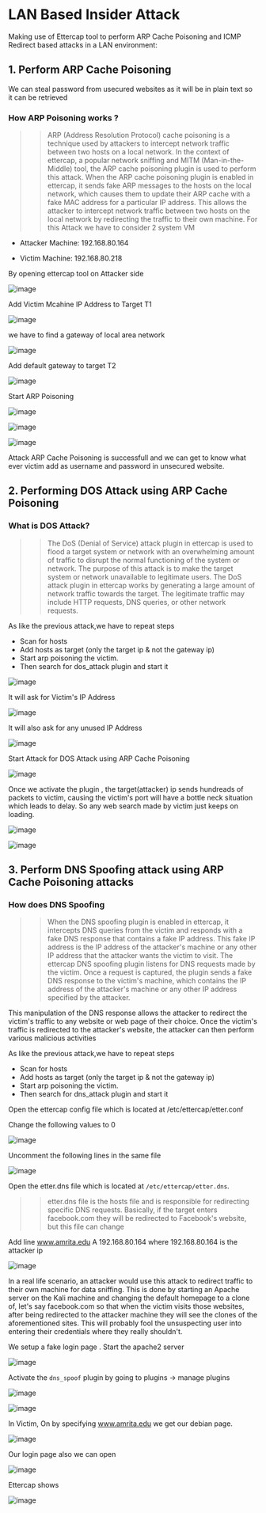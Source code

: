 # LAN Based Insider Attack

Making use of Ettercap tool to perform ARP Cache Poisoning and ICMP Redirect based attacks in a LAN environment:

## 1. Perform ARP Cache Poisoning 

We can steal password from usecured websites as it will be in plain text so it can be retrieved

### How ARP Poisoning works ?

>> ARP (Address Resolution Protocol) cache poisoning is a technique used by attackers to intercept network traffic between two hosts on a local network. In the context of ettercap, a popular network sniffing and MITM (Man-in-the-Middle) tool, the ARP cache poisoning plugin is used to perform this attack. When the ARP cache poisoning plugin is enabled in ettercap, it sends fake ARP messages to the hosts on the local network, which causes them to update their ARP cache with a fake MAC address for a particular IP address. This allows the attacker to intercept network traffic between two hosts on the local network by redirecting the traffic to their own machine.
For this Attack we have to consider 2 system VM

- Attacker Machine: 192.168.80.164

- Victim Machine: 192.168.80.218

By opening ettercap tool on Attacker side

![image](https://github.com/jayshah17/Implementation-of-Cyber-Security-Lab/assets/76842630/e87a1a81-be71-4fd0-bc02-c36b44e28e7a)

Add Victim Mcahine IP Address to Target T1

![image](https://github.com/jayshah17/Implementation-of-Cyber-Security-Lab/assets/76842630/ccb021de-82c9-400e-b842-72f22b505584)

we have to find a gateway of local area network

![image](https://github.com/jayshah17/Implementation-of-Cyber-Security-Lab/assets/76842630/76e1553b-05ee-44a2-922a-ca46d090c470)

Add default gateway to target T2

![image](https://github.com/jayshah17/Implementation-of-Cyber-Security-Lab/assets/76842630/54d835e2-7e5c-404f-98e6-18c73d04bd79)

Start ARP Poisoning

![image](https://github.com/jayshah17/Implementation-of-Cyber-Security-Lab/assets/76842630/e7199888-83e4-44bc-8ae4-ad2778766d48)

![image](https://github.com/jayshah17/Implementation-of-Cyber-Security-Lab/assets/76842630/f6dcaefb-0763-4269-a3ff-b7afead455cb)

![image](https://github.com/jayshah17/Implementation-of-Cyber-Security-Lab/assets/76842630/1a76acc5-cb36-421c-922e-3b29c4d34808)

Attack ARP Cache Poisoning is successfull and we can get to know what ever victim add as username and password in unsecured website.

## 2. Performing DOS Attack using ARP Cache Poisoning

### What is DOS Attack?

>> The DoS (Denial of Service) attack plugin in ettercap is used to flood a target system or network with an overwhelming amount of traffic to disrupt the normal functioning of the system or network. The purpose of this attack is to make the target system or network unavailable to legitimate users. The DoS attack plugin in ettercap works by generating a large amount of network traffic towards the target. The legitimate traffic may include HTTP requests, DNS queries, or other network requests.

As like the previous attack,we have to repeat steps

- Scan for hosts
- Add hosts as target (only the target ip & not the gateway ip)
- Start arp poisoning the victim.
- Then search for dos_attack plugin and start it

![image](https://github.com/jayshah17/Implementation-of-Cyber-Security-Lab/assets/76842630/4a6e7159-901f-4c4f-b421-cabf39953af8)

It will ask for Victim's IP Address 

![image](https://github.com/jayshah17/Implementation-of-Cyber-Security-Lab/assets/76842630/efe79c85-7a4e-44a4-a661-a282ed3308a7)

It will also ask for any unused IP Address

![image](https://github.com/jayshah17/Implementation-of-Cyber-Security-Lab/assets/76842630/7be04922-5053-4b9b-a46c-cc4e641c1731)

Start Attack for DOS Attack using ARP Cache Poisoning

![image](https://github.com/jayshah17/Implementation-of-Cyber-Security-Lab/assets/76842630/dffda618-5361-42c0-ac37-363f2aee4180)

Once we activate the plugin , the target(attacker) ip sends hundreads of packets to victim, causing the victim's port will have a bottle neck situation which leads to delay. So any web search made by victim just keeps on loading.

![image](https://github.com/jayshah17/Implementation-of-Cyber-Security-Lab/assets/76842630/18891b8a-05ad-4b8b-a4a8-112ad28a9a01)

![image](https://github.com/jayshah17/Implementation-of-Cyber-Security-Lab/assets/76842630/4d9b0bf2-400e-44e3-8392-310b6ead56a7)

## 3. Perform DNS Spoofing attack using ARP Cache Poisoning attacks

### How does DNS Spoofing 

>> When the DNS spoofing plugin is enabled in ettercap, it intercepts DNS queries from the victim and responds with a fake DNS response that contains a fake IP address. This fake IP address is the IP address of the attacker's machine or any other IP address that the attacker wants the victim to visit. The ettercap DNS spoofing plugin listens for DNS requests made by the victim. Once a request is captured, the plugin sends a fake DNS response to the victim's machine, which contains the IP address of the attacker's machine or any other IP address specified by the attacker.

This manipulation of the DNS response allows the attacker to redirect the victim's traffic to any website or web page of their choice. Once the victim's traffic is redirected to the attacker's website, the attacker can then perform various malicious activities

As like the previous attack,we have to repeat steps

- Scan for hosts
- Add hosts as target (only the target ip & not the gateway ip)
- Start arp poisoning the victim.
- Then search for dns_attack plugin and start it

Open the ettercap config file which is located at /etc/ettercap/etter.conf

Change the following values to 0

![image](https://github.com/jayshah17/Implementation-of-Cyber-Security-Lab/assets/76842630/b5d337eb-911d-4a2a-8bd7-a9a9e54bbd34)

Uncomment the following lines in the same file

![image](https://github.com/jayshah17/Implementation-of-Cyber-Security-Lab/assets/76842630/90514ca5-600a-4bf8-862c-a253f9868d1e)

Open the etter.dns file which is located at `/etc/ettercap/etter.dns`.

>> etter.dns file is the hosts file and is responsible for redirecting specific DNS requests. Basically, if the target enters facebook.com they will be redirected to Facebook's website, but this file can change

Add line www.amrita.edu A 192.168.80.164  where 192.168.80.164 is the attacker ip

![image](https://github.com/jayshah17/Implementation-of-Cyber-Security-Lab/assets/76842630/d9e3f3f4-c1d8-4ec2-b0a8-d77b68bd3bb3)

In a real life scenario, an attacker would use this attack to redirect traffic to their own machine for data sniffing. This is done by starting an Apache server on the Kali machine and changing the default homepage to a clone of, let's say facebook.com so that when the victim visits those websites, after being redirected to the attacker machine they will see the clones of the aforementioned sites. This will probably fool the unsuspecting user into entering their credentials where they really shouldn't.

We setup a fake login page . Start the apache2 server

![image](https://github.com/jayshah17/Implementation-of-Cyber-Security-Lab/assets/76842630/0f03d88f-8579-4745-b9bc-01b8ba6f9f86)

Activate the `dns_spoof` plugin by going to plugins -> manage plugins

![image](https://github.com/jayshah17/Implementation-of-Cyber-Security-Lab/assets/76842630/7384c91a-2fb1-41a7-8782-d841f38d7b09)


![image](https://github.com/jayshah17/Implementation-of-Cyber-Security-Lab/assets/76842630/e7275ef6-6de8-4096-8ffc-1a3114d103a6)


In Victim, On by specifying www.amrita.edu we get our debian page.

![image](https://github.com/jayshah17/Implementation-of-Cyber-Security-Lab/assets/76842630/4590da38-2925-4e68-b042-d3df0c8ab998)

Our login page also we can open
 
![image](https://github.com/jayshah17/Implementation-of-Cyber-Security-Lab/assets/76842630/7081e689-7b89-4f5a-9285-db6969a0fd50)

Ettercap shows 
 
![image](https://github.com/jayshah17/Implementation-of-Cyber-Security-Lab/assets/76842630/a75bfe87-f97d-4714-aa67-25f28384c737)
